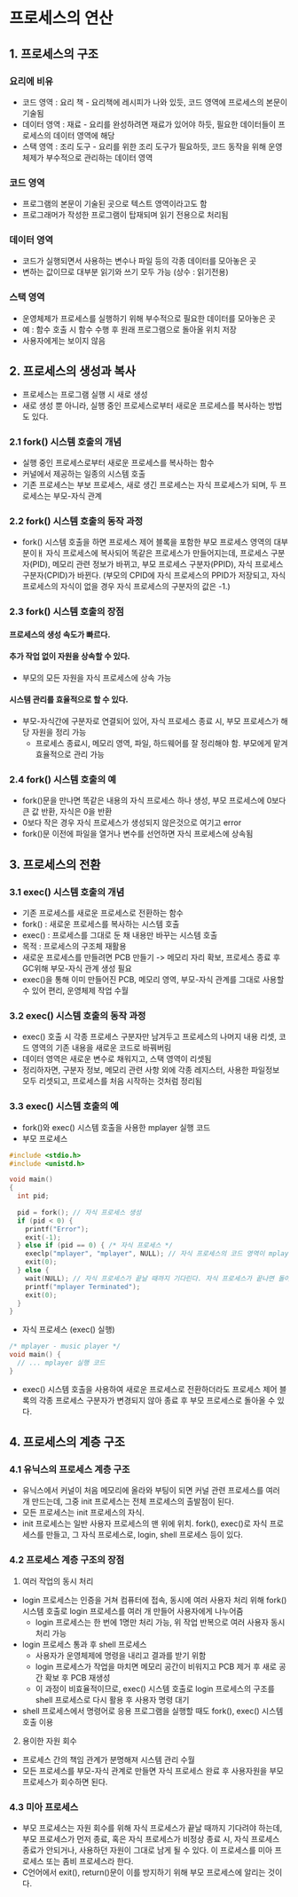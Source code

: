 # 프로세스의 연산
## 1. 프로세스의 구조
### 요리에 비유
- 코드 영역 : 요리 책 - 요리책에 레시피가 나와 있듯, 코드 영역에 프로세스의 본문이 기술됨
- 데이터 영역 : 재료 - 요리를 완성하려면 재료가 있어야 하듯, 필요한 데이터들이 프로세스의 데이터 영역에 해당
- 스택 영역 : 조리 도구 - 요리를 위한 조리 도구가 필요하듯, 코드 동작을 위해 운영체제가 부수적으로 관리하는 데이터 영역

### 코드 영역
- 프로그램의 본문이 기술된 곳으로 텍스트 영역이라고도 함
- 프로그래머가 작성한 프로그램이 탑재되며 읽기 전용으로 처리됨

### 데이터 영역
- 코드가 실행되면서 사용하는 변수나 파일 등의 각종 데이터를 모아놓은 곳
- 변하는 값이므로 대부분 읽기와 쓰기 모두 가능 (상수 : 읽기전용)

### 스택 영역
- 운영체제가 프로세스를 실행하기 위해 부수적으로 필요한 데이터를 모아놓은 곳
- 예 : 함수 호출 시 함수 수행 후 원래 프로그램으로 돌아올 위치 저장
- 사용자에게는 보이지 않음

## 2. 프로세스의 생성과 복사
- 프로세스는 프로그램 실행 시 새로 생성
- 새로 생성 뿐 아니라, 실행 중인 프로세스로부터 새로운 프로세스를 복사하는 방법도 있다.

### 2.1 fork() 시스템 호출의 개념
- 실행 중인 프로세스로부터 새로운 프로세스를 복사하는 함수
- 커널에서 제공하는 일종의 시스템 호출
- 기존 프로세스는 부보 프로세스, 새로 생긴 프로세스는 자식 프로세스가 되며, 두 프로세스는 부모-자식 관계

### 2.2 fork() 시스템 호출의 동작 과정
- fork() 시스템 호출을 하면 프로세스 제어 블록을 포함한 부모 프로세스 영역의 대부분이ㅐ 자식 프로세스에 복사되어 똑같은 프로세스가 만들어지는데,
프로세스 구분자(PID), 메모리 관련 정보가 바뀌고, 부모 프로세스 구분자(PPID), 자식 프로세스 구분자(CPID)가 바뀐다. (부모의 CPID에 자식 프로세스의 PPID가 저장되고,
자식 프로세스의 자식이 없을 경우 자식 프로세스의 구분자의 값은 -1.)

### 2.3 fork() 시스템 호출의 장점
#### 프로세스의 생성 속도가 빠르다.
#### 추가 작업 없이 자원을 상속할 수 있다.
- 부모의 모든 자원을 자식 프로세스에 상속 가능
#### 시스템 관리를 효율적으로 할 수 있다.
- 부모-자식간에 구분자로 연결되어 있어, 자식 프로세스 종료 시, 부모 프로세스가 해당 자원을 정리 가능 
  - 프로세스 종료시, 메모리 영역, 파일, 하드웨어를 잘 정리해야 함. 부모에게 맡겨 효율적으로 관리 가능

### 2.4 fork() 시스템 호출의 예
- fork()문을 만나면 똑같은 내용의 자식 프로세스 하나 생성, 부모 프로세스에 0보다 큰 값 반환, 자식은 0을 반환
- 0보다 작은 경우 자식 프로세스가 생성되지 않은것으로 여기고 error
- fork()문 이전에 파일을 열거나 변수를 선언하면 자식 프로세스에 상속됨

## 3. 프로세스의 전환
### 3.1 exec() 시스템 호출의 개념
- 기존 프로세스를 새로운 프로세스로 전환하는 함수
- fork() : 새로운 프로세스를 복사하는 시스템 호출
- exec() : 프로세스를 그대로 둔 채 내용만 바꾸는 시스템 호출
- 목적 : 프로세스의 구조체 재활용
- 새로운 프로세스를 만들려면 PCB 만들기 -> 메모리 자리 확보, 프로세스 종료 후 GC위해 부모-자식 관계 생성 필요
- exec()을 통해 이미 만들어진 PCB, 메모리 영역, 부모-자식 관계를 그대로 사용할 수 있어 편리, 운영체제 작업 수월

### 3.2 exec() 시스템 호출의 동작 과정
- exec() 호출 시 각종 프로세스 구분자만 남겨두고 프로세스의 나머지 내용 리셋, 코드 영역의 기존 내용을 새로운 코드로 바꿔버림
- 데이터 영역은 새로운 변수로 채워지고, 스택 영역이 리셋됨
- 정리하자면, 구분자 정보, 메모리 관련 사항 외에 각종 레지스터, 사용한 파일정보 모두 리셋되고, 프로세스를 처음 시작하는 것처럼 정리됨

### 3.3 exec() 시스템 호출의 예
- fork()와 exec() 시스템 호출을 사용한 mplayer 실행 코드
- 부모 프로세스
```c
#include <stdio.h>
#include <unistd.h>

void main() 
{
  int pid;
  
  pid = fork(); // 자식 프로세스 생성
  if (pid < 0) {
    printf("Error");
    exit(-1);
  } else if (pid == 0) { /* 자식 프로세스 */
    execlp("mplayer", "mplayer", NULL); // 자식 프로세스의 코드 영역이 mplayer의 코드로 바뀌어 처음부터 다시 실행됨
    exit(0);
  } else {
    wait(NULL); // 자식 프로세스가 끝날 때까지 기다린다. 자식 프로세스가 끝나면 돌아오는 곳.
    printf("mplayer Terminated");
    exit(0);
  }
}
```
- 자식 프로세스 (exec() 실행)
```c
/* mplayer - music player */
void main() {
  // ... mplayer 실행 코드
}
```
- exec() 시스템 호출을 사용하여 새로운 프로세스로 전환하더라도 프로세스 제어 블록의 각종 프로세스 구분자가 변경되지 않아 종료 후 부모 프로세스로 돌아올 수 있다.

## 4. 프로세스의 계층 구조
### 4.1 유닉스의 프로세스 계층 구조
- 유닉스에서 커널이 처음 메모리에 올라와 부팅이 되면 커널 관련 프로세스를 여러 개 만드는데, 그중 init 프로세스는 전체 프로세스의 출발점이 된다.
- 모든 프로세스는 init 프로세스의 자식.
- init 프로세스는 일반 사용자 프로세스의 맨 위에 위치. fork(), exec()로 자식 프로세스를 만들고, 그 자식 프로세스로, login, shell 프로세스 등이 있다.

### 4.2 프로세스 계층 구조의 장점
1. 여러 작업의 동시 처리
- login 프로세스는 인증을 거쳐 컴퓨터에 접속, 동시에 여러 사용자 처리 위해 fork() 시스템 호출로 login 프로세스를 여러 개 만들어 사용자에게 나누어줌
  - login 프로세스는 한 번에 1명만 처리 가능, 위 작업 반복으로 여러 사용자 동시 처리 가능
- login 프로세스 통과 후 shell 프로세스
  - 사용자가 운영체제에 명령을 내리고 결과를 받기 위함
  - login 프로세스가 작업을 마치면 메모리 공간이 비워지고 PCB 제거 후 새로 공간 확보 후 PCB 재생성
  - 이 과정이 비효율적이므로, exec() 시스템 호출로 login 프로세스의 구조를 shell 프로세스로 다시 활용 후 사용자 명령 대기
- shell 프로세스에서 명령어로 응용 프로그램을 실행할 때도 fork(), exec() 시스템 호출 이용
2. 용이한 자원 회수
- 프로세스 간의 책임 관계가 분명해져 시스템 관리 수월
- 모든 프로세스를 부모-자식 관계로 만들면 자식 프로세스 완료 후 사용자원을 부모 프로세스가 회수하면 된다.

### 4.3 미아 프로세스
- 부모 프로세스는 자원 회수를 위해 자식 프로세스가 끝날 때까지 기다려야 하는데, 부모 프로세스가 먼저 종료, 혹은 자식 프로세스가 비정상 종료 시,
자식 프로세스 종료가 안되거나, 사용하던 자원이 그대로 남게 될 수 있다. 이 프로세스를 미아 프로세스 또는 좀비 프로세스라 한다.
- C언어에서 exit(), return()문이 이를 방지하기 위해 부모 프로세스에 알리는 것이다.
